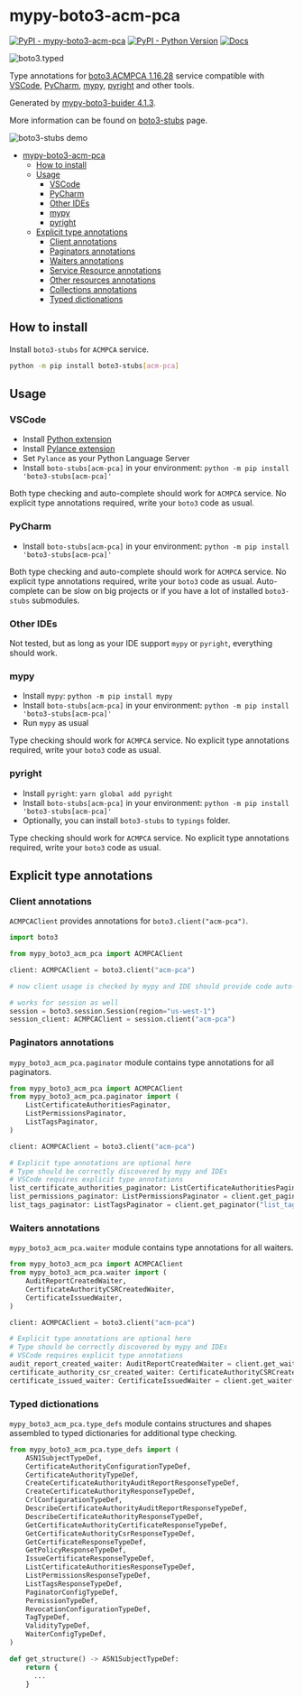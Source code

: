 # mypy-boto3-acm-pca

[![PyPI - mypy-boto3-acm-pca](https://img.shields.io/pypi/v/mypy-boto3-acm-pca.svg?color=blue)](https://pypi.org/project/mypy-boto3-acm-pca)
[![PyPI - Python Version](https://img.shields.io/pypi/pyversions/mypy-boto3-acm-pca.svg?color=blue)](https://pypi.org/project/mypy-boto3-acm-pca)
[![Docs](https://img.shields.io/readthedocs/mypy-boto3-builder.svg?color=blue)](https://mypy-boto3-builder.readthedocs.io/)

![boto3.typed](https://github.com/vemel/mypy_boto3_builder/raw/master/logo.png)

Type annotations for
[boto3.ACMPCA 1.16.28](https://boto3.amazonaws.com/v1/documentation/api/1.16.28/reference/services/acm-pca.html#ACMPCA) service
compatible with
[VSCode](https://code.visualstudio.com/),
[PyCharm](https://www.jetbrains.com/pycharm/),
[mypy](https://github.com/python/mypy),
[pyright](https://github.com/microsoft/pyright)
and other tools.

Generated by [mypy-boto3-buider 4.1.3](https://github.com/vemel/mypy_boto3_builder).

More information can be found on [boto3-stubs](https://pypi.org/project/boto3-stubs/) page.

![boto3-stubs demo](https://github.com/vemel/mypy_boto3_builder/raw/master/demo.gif)

- [mypy-boto3-acm-pca](#mypy-boto3-acm-pca)
  - [How to install](#how-to-install)
  - [Usage](#usage)
    - [VSCode](#vscode)
    - [PyCharm](#pycharm)
    - [Other IDEs](#other-ides)
    - [mypy](#mypy)
    - [pyright](#pyright)
  - [Explicit type annotations](#explicit-type-annotations)
    - [Client annotations](#client-annotations)
    - [Paginators annotations](#paginators-annotations)
    - [Waiters annotations](#waiters-annotations)
    - [Service Resource annotations](#service-resource-annotations)
    - [Other resources annotations](#other-resources-annotations)
    - [Collections annotations](#collections-annotations)
    - [Typed dictionations](#typed-dictionations)

## How to install

Install `boto3-stubs` for `ACMPCA` service.

```bash
python -m pip install boto3-stubs[acm-pca]
```

## Usage

### VSCode

- Install [Python extension](https://marketplace.visualstudio.com/items?itemName=ms-python.python)
- Install [Pylance extension](https://marketplace.visualstudio.com/items?itemName=ms-python.vscode-pylance)
- Set `Pylance` as your Python Language Server
- Install `boto-stubs[acm-pca]` in your environment: `python -m pip install 'boto3-stubs[acm-pca]'`

Both type checking and auto-complete should work for `ACMPCA` service.
No explicit type annotations required, write your `boto3` code as usual.

### PyCharm

- Install `boto-stubs[acm-pca]` in your environment: `python -m pip install 'boto3-stubs[acm-pca]'`

Both type checking and auto-complete should work for `ACMPCA` service.
No explicit type annotations required, write your `boto3` code as usual.
Auto-complete can be slow on big projects or if you have a lot of installed `boto3-stubs` submodules.

### Other IDEs

Not tested, but as long as your IDE support `mypy` or `pyright`, everything should work.

### mypy

- Install `mypy`: `python -m pip install mypy`
- Install `boto-stubs[acm-pca]` in your environment: `python -m pip install 'boto3-stubs[acm-pca]'`
- Run `mypy` as usual

Type checking should work for `ACMPCA` service.
No explicit type annotations required, write your `boto3` code as usual.

### pyright

- Install `pyright`: `yarn global add pyright`
- Install `boto-stubs[acm-pca]` in your environment: `python -m pip install 'boto3-stubs[acm-pca]'`
- Optionally, you can install `boto3-stubs` to `typings` folder.

Type checking should work for `ACMPCA` service.
No explicit type annotations required, write your `boto3` code as usual.

## Explicit type annotations

### Client annotations

`ACMPCAClient` provides annotations for `boto3.client("acm-pca")`.

```python
import boto3

from mypy_boto3_acm_pca import ACMPCAClient

client: ACMPCAClient = boto3.client("acm-pca")

# now client usage is checked by mypy and IDE should provide code auto-complete

# works for session as well
session = boto3.session.Session(region="us-west-1")
session_client: ACMPCAClient = session.client("acm-pca")
```

### Paginators annotations

`mypy_boto3_acm_pca.paginator` module contains type annotations for all paginators.

```python
from mypy_boto3_acm_pca import ACMPCAClient
from mypy_boto3_acm_pca.paginator import (
    ListCertificateAuthoritiesPaginator,
    ListPermissionsPaginator,
    ListTagsPaginator,
)

client: ACMPCAClient = boto3.client("acm-pca")

# Explicit type annotations are optional here
# Type should be correctly discovered by mypy and IDEs
# VSCode requires explicit type annotations
list_certificate_authorities_paginator: ListCertificateAuthoritiesPaginator = client.get_paginator("list_certificate_authorities")
list_permissions_paginator: ListPermissionsPaginator = client.get_paginator("list_permissions")
list_tags_paginator: ListTagsPaginator = client.get_paginator("list_tags")
```


### Waiters annotations

`mypy_boto3_acm_pca.waiter` module contains type annotations for all waiters.

```python
from mypy_boto3_acm_pca import ACMPCAClient
from mypy_boto3_acm_pca.waiter import (
    AuditReportCreatedWaiter,
    CertificateAuthorityCSRCreatedWaiter,
    CertificateIssuedWaiter,
)

client: ACMPCAClient = boto3.client("acm-pca")

# Explicit type annotations are optional here
# Type should be correctly discovered by mypy and IDEs
# VSCode requires explicit type annotations
audit_report_created_waiter: AuditReportCreatedWaiter = client.get_waiter("audit_report_created")
certificate_authority_csr_created_waiter: CertificateAuthorityCSRCreatedWaiter = client.get_waiter("certificate_authority_csr_created")
certificate_issued_waiter: CertificateIssuedWaiter = client.get_waiter("certificate_issued")
```





### Typed dictionations

`mypy_boto3_acm_pca.type_defs` module contains structures and shapes assembled
to typed dictionaries for additional type checking.

```python
from mypy_boto3_acm_pca.type_defs import (
    ASN1SubjectTypeDef,
    CertificateAuthorityConfigurationTypeDef,
    CertificateAuthorityTypeDef,
    CreateCertificateAuthorityAuditReportResponseTypeDef,
    CreateCertificateAuthorityResponseTypeDef,
    CrlConfigurationTypeDef,
    DescribeCertificateAuthorityAuditReportResponseTypeDef,
    DescribeCertificateAuthorityResponseTypeDef,
    GetCertificateAuthorityCertificateResponseTypeDef,
    GetCertificateAuthorityCsrResponseTypeDef,
    GetCertificateResponseTypeDef,
    GetPolicyResponseTypeDef,
    IssueCertificateResponseTypeDef,
    ListCertificateAuthoritiesResponseTypeDef,
    ListPermissionsResponseTypeDef,
    ListTagsResponseTypeDef,
    PaginatorConfigTypeDef,
    PermissionTypeDef,
    RevocationConfigurationTypeDef,
    TagTypeDef,
    ValidityTypeDef,
    WaiterConfigTypeDef,
)

def get_structure() -> ASN1SubjectTypeDef:
    return {
      ...
    }
```
